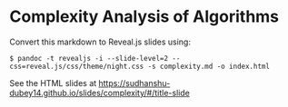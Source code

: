 # Complexity Analysis of Algorithms

Convert this markdown to Reveal.js slides using:

```
$ pandoc -t revealjs -i --slide-level=2 --css=reveal.js/css/theme/night.css -s complexity.md -o index.html
```

See the HTML slides at https://sudhanshu-dubey14.github.io/slides/complexity/#/title-slide 
